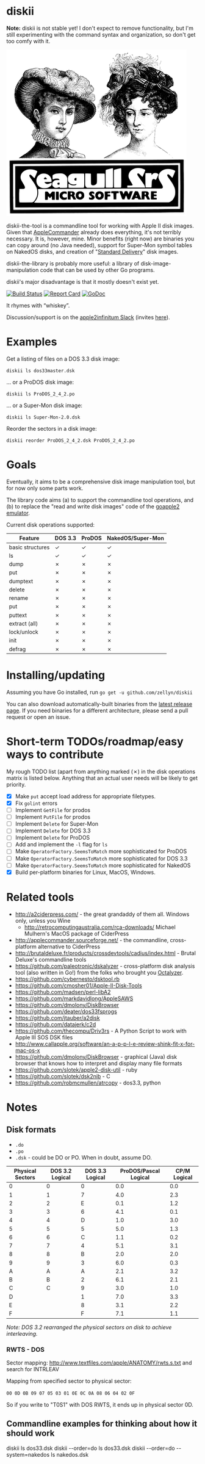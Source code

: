 diskii
======

**Note:** diskii is not stable yet! I don't expect to remove
functionality, but I'm still experimenting with the command syntax and
organization, so don't get too comfy with it.

![Seagull Srs Micro Software](img/seagull-srs.png)

diskii-the-tool is a commandline tool for working with Apple II disk
images. Given that
[AppleCommander](http://applecommander.sourceforge.net/) already does
everything, it's not terribly necessary. It is, however, mine. Minor
benefits (right now) are binaries you can copy around (no Java
needed), support for Super-Mon symbol tables on NakedOS disks, and
creation of
"[Standard Delivery](https://github.com/peterferrie/standard-delivery)"
disk images.

diskii-the-library is probably more useful: a library of
disk-image-manipulation code that can be used by other Go programs.

diskii's major disadvantage is that it mostly doesn't exist yet.

[![Build Status](https://travis-ci.org/zellyn/diskii.svg?branch=master)](https://travis-ci.org/zellyn/diskii)
[![Report Card](https://goreportcard.com/badge/github.com/zellyn/diskii)](https://goreportcard.com/report/github.com/zellyn/diskii)
[![GoDoc](https://godoc.org/github.com/zellyn/diskii/lib?status.svg)](https://godoc.org/github.com/zellyn/diskii/lib)

It rhymes with “whiskey”.

Discussion/support is on the
[apple2infinitum Slack](https://apple2infinitum.slack.com/)
(invites [here](http://apple2.gs:3000/)).

# Examples

Get a listing of files on a DOS 3.3 disk image:
```
diskii ls dos33master.dsk
```

… or a ProDOS disk image:
```
diskii ls ProDOS_2_4_2.po
```

… or a Super-Mon disk image:
```
diskii ls Super-Mon-2.0.dsk 
```

Reorder the sectors in a disk image:
```
diskii reorder ProDOS_2_4_2.dsk ProDOS_2_4_2.po
```


# Goals

Eventually, it aims to be a comprehensive disk image manipulation
tool, but for now only some parts work.

The library code aims (a) to support the commandline tool operations,
and (b) to replace the "read and write disk images" code of the
[goapple2 emulator](https://github.com/zellyn/goapple2).

Current disk operations supported:

| Feature          | DOS 3.3  | ProDOS | NakedOS/Super-Mon  |
| ---------------- | -------- | ------ | ------------------ |
| basic structures | ✓        | ✓      | ✓                  |
| ls               | ✓        | ✓      | ✓                  |
| dump             | ✗        | ✗      | ✗                  |
| put              | ✗        | ✗      | ✗                  |
| dumptext         | ✗        | ✗      | ✗                  |
| delete           | ✗        | ✗      | ✗                  |
| rename           | ✗        | ✗      | ✗                  |
| put              | ✗        | ✗      | ✗                  |
| puttext          | ✗        | ✗      | ✗                  |
| extract (all)    | ✗        | ✗      | ✗                  |
| lock/unlock      | ✗        | ✗      | ✗                  |
| init             | ✗        | ✗      | ✗                  |
| defrag           | ✗        | ✗      | ✗                  |

# Installing/updating
Assuming you have Go installed, run `go get -u github.com/zellyn/diskii`

You can also download automatically-built binaries from the
[latest release
page](https://github.com/zellyn/diskii/releases/latest). If you
need binaries for a different architecture, please send a pull
request or open an issue.

# Short-term TODOs/roadmap/easy ways to contribute

My rough TODO list (apart from anything marked (✗) in the disk
operations matrix is listed below. Anything that an actual user needs
will be likely to get priority.

- [x] Make `put` accept load address for appropriate filetypes.
- [x] Fix `golint` errors
- [ ] Implement `GetFile` for prodos
- [ ] Implement `PutFile` for prodos
- [ ] Implement `Delete` for Super-Mon
- [ ] Implement `Delete` for DOS 3.3
- [ ] Implement `Delete` for ProDOS
- [ ] Add and implement the `-l` flag for `ls`
- [ ] Make `OperatorFactory.SeemsToMatch` more sophisticated for ProDOS
- [ ] Make `OperatorFactory.SeemsToMatch` more sophisticated for DOS 3.3
- [ ] Make `OperatorFactory.SeemsToMatch` more sophisticated for NakedOS
- [x] Build per-platform binaries for Linux, MacOS, Windows.

# Related tools

- http://a2ciderpress.com/ - the great grandaddy of them all. Windows only, unless you Wine
  - http://retrocomputingaustralia.com/rca-downloads/ Michael Mulhern's MacOS package of CiderPress
- http://applecommander.sourceforge.net/ - the commandline, cross-platform alternative to CiderPress
- http://brutaldeluxe.fr/products/crossdevtools/cadius/index.html - Brutal Deluxe's commandline tools
- https://github.com/paleotronic/dskalyzer - cross-platform disk analysis tool (also written in Go!) from the folks who brought you [Octalyzer](http://octalyzer.com/).
- https://github.com/cybernesto/dsktool.rb
- https://github.com/cmosher01/Apple-II-Disk-Tools
- https://github.com/madsen/perl-libA2
- https://github.com/markdavidlong/AppleSAWS
- https://github.com/dmolony/DiskBrowser
- https://github.com/deater/dos33fsprogs
- https://github.com/jtauber/a2disk
- https://github.com/datajerk/c2d
- https://github.com/thecompu/Driv3rs - A Python Script to work with Apple III SOS DSK files
- http://www.callapple.org/software/an-a-p-p-l-e-review-shink-fit-x-for-mac-os-x
- https://github.com/dmolony/DiskBrowser - graphical (Java) disk browser that knows how to interpret and display many file formats
- https://github.com/slotek/apple2-disk-util - ruby
- https://github.com/slotek/dsk2nib - C
- https://github.com/robmcmullen/atrcopy - dos3.3, python

# Notes

## Disk formats

- `.do`
- `.po`
- `.dsk` - could be DO or PO. When in doubt, assume DO.

| Physical Sectors | DOS 3.2 Logical | DOS 3.3 Logical | ProDOS/Pascal Logical | CP/M Logical |
|------------------|-----------------|-----------------|-----------------------|------------- |
|        0         |        0        |        0        |          0.0          |      0.0     |
|        1         |        1        |        7        |          4.0          |      2.3     |
|        2         |        2        |        E        |          0.1          |      1.2     |
|        3         |        3        |        6        |          4.1          |      0.1     |
|        4         |        4        |        D        |          1.0          |      3.0     |
|        5         |        5        |        5        |          5.0          |      1.3     |
|        6         |        6        |        C        |          1.1          |      0.2     |
|        7         |        7        |        4        |          5.1          |      3.1     |
|        8         |        8        |        B        |          2.0          |      2.0     |
|        9         |        9        |        3        |          6.0          |      0.3     |
|        A         |        A        |        A        |          2.1          |      3.2     |
|        B         |        B        |        2        |          6.1          |      2.1     |
|        C         |        C        |        9        |          3.0          |      1.0     |
|        D         |                 |        1        |          7.0          |      3.3     |
|        E         |                 |        8        |          3.1          |      2.2     |
|        F         |                 |        F        |          7.1          |      1.1     |

_Note: DOS 3.2 rearranged the physical sectors on disk to achieve interleaving._
### RWTS - DOS

Sector mapping:
http://www.textfiles.com/apple/ANATOMY/rwts.s.txt and search for INTRLEAV

Mapping from specified sector to physical sector:

`00 0D 0B 09 07 05 03 01 0E 0C 0A 08 06 04 02 0F`

So if you write to "T0S1" with DOS RWTS, it ends up in physical sector 0D.

## Commandline examples for thinking about how it should work

diskii ls dos33.dsk
diskii --order=do ls dos33.dsk
diskii --order=do --system=nakedos ls nakedos.dsk
